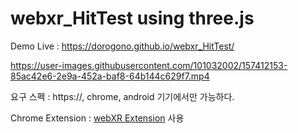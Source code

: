 # webxr_HitTest using three.js

Demo Live : https://dorogono.github.io/webxr_HitTest/


https://user-images.githubusercontent.com/101032002/157412153-85ac42e6-2e9a-452a-baf8-64b144c629f7.mp4


요구 스펙 : https://, chrome, android 기기에서만 가능하다.

Chrome Extension : [webXR Extension](https://chrome.google.com/webstore/detail/webxr-api-emulator/mjddjgeghkdijejnciaefnkjmkafnnje) 사용
